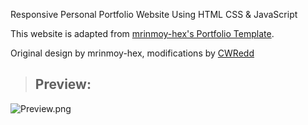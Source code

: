  Responsive Personal Portfolio Website Using HTML CSS & JavaScript

This website is adapted from [mrinmoy-hex's Portfolio Template](https://github.com/mrinmoy-hex/Modern-Portfolio-Website-Template).  

Original design by mrinmoy-hex, modifications by [CWRedd](https://github.com/CWRedd) 

> ## Preview:
![Preview.png](https://github.com/CWRedd/portfolio/blob/main/preview.png)



